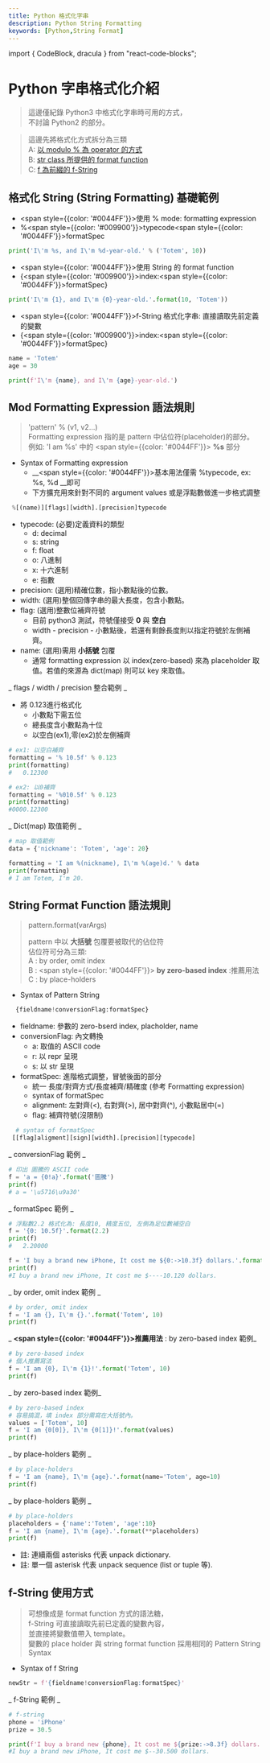 ```yaml
---
title: Python 格式化字串
description: Python String Formatting
keywords: [Python,String Format]
---
```

import { CodeBlock, dracula  } from "react-code-blocks";

# Python 字串格式化介紹
> 這邊僅紀錄 Python3 中格式化字串時可用的方式，  
> 不討論 Python2 的部分。 

> 這邊先將格式化方式拆分為三類  
> A: [以 modulo % 為 operator 的方式](#modeStyle)  
> B: [str class 所提供的 format function](#functionStyle)  
> C: [f 為前綴的 f-String](#fStyle)  

## 格式化 String (String Formatting) 基礎範例
* <span style={{color: '#0044FF'}}>使用 % mode: formatting expression</span>  
* %<span style={{color: '#009900'}}>typecode</span><span style={{color: '#0044FF'}}>formatSpec</span>

```python
print('I\'m %s, and I\'m %d-year-old.' % ('Totem', 10))
```
* <span style={{color: '#0044FF'}}>使用 String 的 format function</span>    
* {<span style={{color: '#009900'}}>index</span>:<span style={{color: '#0044FF'}}>formatSpec</span>}

```python
print('I\'m {1}, and I\'m {0}-year-old.'.format(10, 'Totem'))
```

* <span style={{color: '#0044FF'}}>f-String 格式化字串: 直接讀取先前定義的變數</span>  
* {<span style={{color: '#009900'}}>index</span>:<span style={{color: '#0044FF'}}>formatSpec</span>}

```python
name = 'Totem'
age = 30

print(f'I\'m {name}, and I\'m {age}-year-old.')
```



## Mod Formatting Expression 語法規則<span id="modeStyle"></span>

> 'pattern' % (v1, v2...)  
> Formatting expression 指的是 pattern 中佔位符(placeholder)的部分。  
> 例如: 'I am %s' 中的 <span style={{color: '#0044FF'}}> __%s__ </span>部分   

* Syntax of Formatting expression
    * __<span style={{color: '#0044FF'}}>基本用法僅需 %typecode, ex: %s, %d </span>__即可  
    * 下方擴充用來針對不同的 argument values 或是浮點數做進一步格式調整  

```python
 %[(name)][flags][width].[precision]typecode
```

* typecode: (必要)定義資料的類型  
    * d: decimal  
    * s: string  
    * f: float  
    * o: 八進制  
    * x: 十六進制  
    * e: 指數  
* precision: (選用)精確位數，指小數點後的位數。  
* width: (選用)整個回傳字串的最大長度，包含小數點。   
* flag: (選用)整數位補齊符號  
    * 目前 python3 測試，符號僅接受 __0__ 與 __空白__  
    * width - precision - 小數點後，若還有剩餘長度則以指定符號於左側補齊。  
* name: (選用)需用 __小括號__ 包覆  
    * 通常 formatting expression 以 index(zero-based) 來為 placeholder 取值。若值的來源為 dict(map) 則可以 key 來取值。  


 _ flags / width / precision 整合範例 _

* 將 0.123進行格式化
    * 小數點下需五位
    * 總長度含小數點為十位
    * 以空白(ex1),零(ex2)於左側補齊
     
```python
# ex1: 以空白補齊
formatting = '% 10.5f' % 0.123
print(formatting)
#   0.12300

# ex2: 以0補齊
formatting = '%010.5f' % 0.123
print(formatting)
#0000.12300
```
    
 _ Dict(map) 取值範例 _ 
 
 ```python
# map 取值範例
data = {'nickname': 'Totem', 'age': 20}

formatting = 'I am %(nickname), I\'m %(age)d.' % data
print(formatting)
# I am Totem, I'm 20.
```
 

## String Format Function 語法規則<span id="functionStyle"></span>

> pattern.format(varArgs)
> 
> pattern 中以 __大括號__ 包覆要被取代的佔位符  
> 佔位符可分為三類:  
> A : by order, omit index  
> B : <span style={{color: '#0044FF'}}> __by zero-based index__ :推薦用法</span>   
> C : by place-holders  


* Syntax of Pattern String

```python
  {fieldname!conversionFlag:formatSpec}
```
* fieldname: 參數的 zero-bserd index, placholder, name
* conversionFlag: 內文轉換
    * a: 取值的 ASCII code
    * r: 以 repr 呈現
    * s: 以 str 呈現
* formatSpec: 進階格式調整，冒號後面的部分     
    * 統一 長度/對齊方式/長度補齊/精確度 (參考 Formatting expression)  
    * syntax of formatSpec  
    * alignment: 左對齊(<), 右對齊(>), 居中對齊(^), 小數點居中(=)  
    * flag: 補齊符號(沒限制)  

```python
  # syntax of formatSpec
 [[flag]aligment][sign][width].[precision][typecode]    
```

_  conversionFlag 範例  _

```python
# 印出 圖騰的 ASCII code
f = 'a = {0!a}'.format('圖騰')
print(f)
# a = '\u5716\u9a30'
```

_ formatSpec 範例 _

```python
# 浮點數2.2 格式化為: 長度10, 精度五位, 左側為足位數補空白
f = '{0: 10.5f}'.format(2.2)
print(f)
#   2.20000

f = 'I buy a brand new iPhone, It cost me ${0:->10.3f} dollars.'.format(10.12)
print(f)
#I buy a brand new iPhone, It cost me $----10.120 dollars.
```


_ by order, omit index 範例 _

```python
# by order, omit index
f = 'I am {}, I\'m {}.'.format('Totem', 10)
print(f)

```

_ __<span style={{color: '#0044FF'}}>推薦用法</span>__ : by zero-based index 範例_  

```python
# by zero-based index
# 個人推薦寫法
f = 'I am {0}, I\'m {1}!'.format('Totem', 10)
print(f)
```

_ by zero-based index 範例_  

```python
# by zero-based index
# 容易搞混，填 index 部分需寫在大括號內。
values = ['Totem', 10]
f = 'I am {0[0]}, I\'m {0[1]}!'.format(values)
print(f)
```


_ by place-holders 範例 _  

```python
# by place-holders
f = 'I am {name}, I\'m {age}.'.format(name='Totem', age=10)
print(f)
```

_ by place-holders 範例 _

```python
# by place-holders
placeholders = {'name':'Totem', 'age':10}
f = 'I am {name}, I\'m {age}.'.format(**placeholders)
print(f)
```

* 註: 連續兩個 asterisks 代表 unpack dictionary.
* 註: 單一個 asterisk 代表 unpack sequence (list or tuple 等).


## f-String 使用方式<span id="fStyle"></span>

> 可想像成是 format function 方式的語法糖，   
> f-String 可直接讀取先前已定義的變數內容，  
> 並直接將變數值帶入 template。  
> 變數的 place holder 與 string format function 採用相同的 Pattern String Syntax

* Syntax of f String

```python
newStr = f'{fieldname!conversionFlag:formatSpec}'
```

_ f-String 範例 _ 

```python
# f-string
phone = 'iPhone'
prize = 30.5

print(f'I buy a brand new {phone}, It cost me ${prize:->8.3f} dollars. ')
#I buy a brand new iPhone, It cost me $--30.500 dollars.  
```  